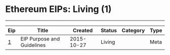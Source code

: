 
# Ethereum EIPs: Living (1)
---
| Eip            | Title                      | Created    | Status | Category | Type  |
| -------------- | -------------------------- | ---------- | ------ | -------- | ----- |
| [1](/eip-1.md) | EIP Purpose and Guidelines | 2015-10-27 | Living |          | Meta  |

    